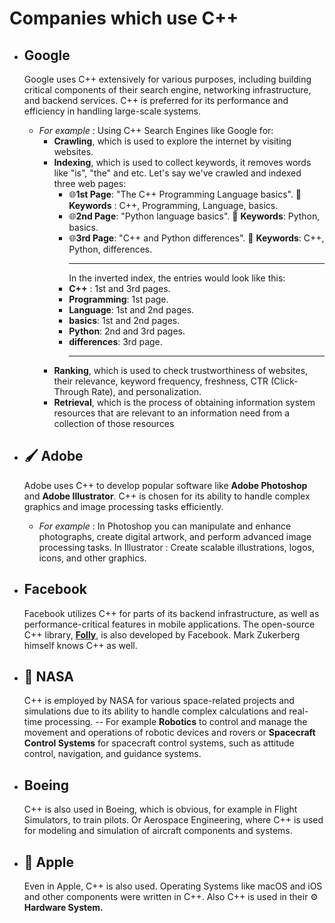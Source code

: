# Companies which use C++

- ## Google
  Google uses C++ extensively for various purposes, including building critical components of their search engine, networking infrastructure, and backend services. C++ is preferred for its performance and efficiency in handling large-scale systems.
  - _For example_ : Using C++ Search Engines like Google for:
     - **Crawling**, which is used to explore the internet by visiting websites.
     - **Indexing**, which is used to collect keywords, it removes words like "is", "the" and etc.
         Let's say we've crawled and indexed three web pages:
       - 🌐**1st Page**: "The C++ Programming Language basics". 🔑 **Keywords** : C++, Programming, Language, basics.
       - 🌐**2nd Page**: "Python language basics". 🔑 **Keywords**: Python, basics.
       - 🌐**3rd Page**: "C++ and Python differences". 🔑 **Keywords**: C++, Python, differences.
         - - - -
         In the inverted index, the entries would look like this:
       - **C++** : 1st and 3rd pages.
       - **Programming**: 1st page.
       - **Language**: 1st and 2nd pages.
       - **basics**: 1st and 2nd pages.
       - **Python**: 2nd and 3rd pages.
       - **differences**: 3rd page.
          - - - -
    - **Ranking**, which is used to check trustworthiness of websites, their relevance, keyword frequency, freshness, CTR (Click-Through Rate), and personalization.
    - **Retrieval**, which is the process of obtaining information system resources that are relevant to an information need from a collection of those resources
  

- ## 🖌️ Adobe
  Adobe uses C++ to develop popular software like **Adobe Photoshop** and **Adobe Illustrator**. C++ is chosen for its ability to handle complex graphics and image processing tasks efficiently.
  - _For example_ : In Photoshop you can manipulate and enhance photographs, create digital artwork, and perform advanced image processing tasks. In Illustrator : Create scalable illustrations, logos, icons, and other graphics.
- ## Facebook
  Facebook utilizes C++ for parts of its backend infrastructure, as well as performance-critical features in mobile applications. The open-source C++ library, [**Folly**](https://github.com/facebook/folly "Git Repository"), is also developed by Facebook. Mark Zukerberg himself knows C++ as well.
- ## 🚀 NASA
    C++ is employed by NASA for various space-related projects and simulations due to its ability to handle complex calculations and real-time processing.
    -- For example **Robotics** to control and manage the movement and operations of robotic devices and rovers or **Spacecraft Control Systems** for spacecraft control systems, such as attitude control, navigation, and guidance systems.
- ## Boeing
    C++ is also used in Boeing, which is obvious, for example in Flight Simulators, to train pilots. Or Aerospace Engineering, where C++ is used for modeling and simulation of aircraft components and systems.
- ## 🍏 Apple
    Even in Apple, C++ is also used. Operating Systems like macOS and iOS and other components were written in C++. Also C++ is used in their ⚙️ **Hardware System.**
